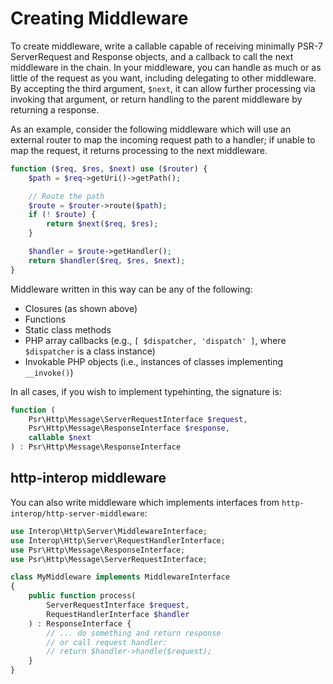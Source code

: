 # Creating Middleware

To create middleware, write a callable capable of receiving minimally PSR-7
ServerRequest and Response objects, and a callback to call the next middleware
in the chain. In your middleware, you can handle as much or as little of the
request as you want, including delegating to other middleware. By accepting the
third argument, `$next`, it can allow further processing via invoking that
argument, or return handling to the parent middleware by returning a response.

As an example, consider the following middleware which will use an external
router to map the incoming request path to a handler; if unable to map the
request, it returns processing to the next middleware.

```php
function ($req, $res, $next) use ($router) {
    $path = $req->getUri()->getPath();

    // Route the path
    $route = $router->route($path);
    if (! $route) {
        return $next($req, $res);
    }

    $handler = $route->getHandler();
    return $handler($req, $res, $next);
}
```

Middleware written in this way can be any of the following:

- Closures (as shown above)
- Functions
- Static class methods
- PHP array callbacks (e.g., `[ $dispatcher, 'dispatch' ]`, where `$dispatcher` is a class instance)
- Invokable PHP objects (i.e., instances of classes implementing `__invoke()`)

In all cases, if you wish to implement typehinting, the signature is:

```php
function (
    Psr\Http\Message\ServerRequestInterface $request,
    Psr\Http\Message\ResponseInterface $response,
    callable $next
) : Psr\Http\Message\ResponseInterface
```

## http-interop middleware

You can also write middleware which implements interfaces from
`http-interop/http-server-middleware`:

```php
use Interop\Http\Server\MiddlewareInterface;
use Interop\Http\Server\RequestHandlerInterface;
use Psr\Http\Message\ResponseInterface;
use Psr\Http\Message\ServerRequestInterface;

class MyMiddleware implements MiddlewareInterface
{
    public function process(
        ServerRequestInterface $request,
        RequestHandlerInterface $handler
    ) : ResponseInterface {
        // ... do something and return response
        // or call request handler:
        // return $handler->handle($request);
    }
}
```
